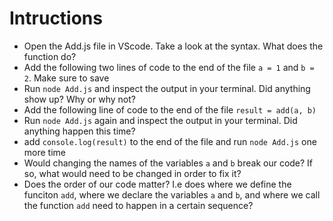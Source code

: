 # Intructions

* Open the Add.js file in VScode. Take a look at the syntax. What does the function do?
* Add the following two lines of code to the end of the file `a = 1` and `b = 2`. Make sure to save
* Run `node Add.js` and inspect the output in your terminal. Did anything show up? Why or why not?
* Add the following line of code to the end of the file `result = add(a, b)`
* Run `node Add.js` again and inspect the output in your terminal. Did anything happen this time?
* add `console.log(result)` to the end of the file and run `node Add.js` one more time
* Would changing the names of the variables `a` and `b` break our code? If so, what would need to be changed in order to fix it?
* Does the order of our code matter? I.e does where we define the funciton `add`, where we declare the variables `a` and `b`, and where we call the function `add` need to happen in a certain sequence?